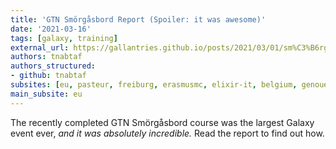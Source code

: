 ```yaml
---
title: 'GTN Smörgåsbord Report (Spoiler: it was awesome)'
date: '2021-03-16'
tags: [galaxy, training]
external_url: https://gallantries.github.io/posts/2021/03/01/sm%C3%B6rg%C3%A5sbord/
authors: tnabtaf
authors_structured:
- github: tnabtaf
subsites: [eu, pasteur, freiburg, erasmusmc, elixir-it, belgium, genouest]
main_subsite: eu
---
```


The recently completed GTN Smörgåsbord course was the largest Galaxy event ever, *and it was absolutely incredible.*  Read the report to find out how.

